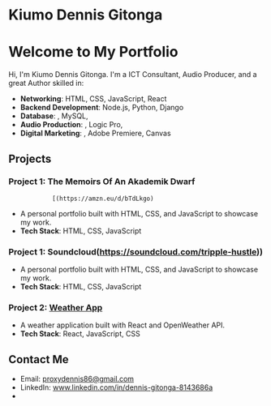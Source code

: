 # Kiumo Dennis Gitonga
# Welcome to My Portfolio

Hi, I'm Kiumo Dennis Gitonga. I'm a ICT Consultant, Audio Producer, and a great Author skilled in:

- **Networking**: HTML, CSS, JavaScript, React
- **Backend Development**: Node.js, Python, Django
- **Database**: , MySQL,
- **Audio Production**: , Logic Pro,
-  **Digital Marketing**: , Adobe Premiere, Canvas

## Projects

### Project 1: The Memoirs Of An Akademik Dwarf
                [(https://amzn.eu/d/bTdLkgo)
- A personal portfolio built with HTML, CSS, and JavaScript to showcase my work.
- **Tech Stack**: HTML, CSS, JavaScript


### Project 1: Soundcloud(https://soundcloud.com/tripple-hustle))
- A personal portfolio built with HTML, CSS, and JavaScript to showcase my work.
- **Tech Stack**: HTML, CSS, JavaScript

### Project 2: [Weather App](https://github.com/yourusername/weather-app)
- A weather application built with React and OpenWeather API.
- **Tech Stack**: React, JavaScript, CSS

## Contact Me
- Email: [proxydennis86@gmail.com](mailto:proxydennis86@gmail.com)
- LinkedIn: www.linkedin.com/in/dennis-gitonga-8143686a
- 
